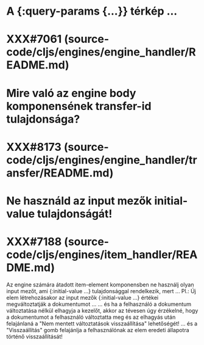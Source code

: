 
# A {:query-params {...}} térkép ...
# XXX#7061 (source-code/cljs/engines/engine_handler/README.md)



# Mire való az engine body komponensének transfer-id tulajdonsága?
# XXX#8173 (source-code/cljs/engines/engine_handler/transfer/README.md)



# Ne használd az input mezők initial-value tulajdonságát!
# XXX#7188 (source-code/cljs/engines/item_handler/README.md)
  Az engine számára átadott item-element komponensben ne használj olyan input mezőt,
  ami {:initial-value ...} tulajdonsággal rendelkezik, mert ...
  Pl.: Új elem létrehozásakor az input mezők {:initial-value ...} értékei
       megváltoztatják a dokumentumot ...
       ... és ha a felhasználó a dokumentum változtatása nélkül elhagyja a kezelőt,
           akkor az tévesen úgy érzékelné, hogy a dokumentumot a felhasználó változtatta
           meg és az elhagyás után felajánlaná a "Nem mentett változtatások visszaállítása"
           lehetőségét!
       ... és a "Visszaállítás" gomb felajánlja a felhasználónak az elem eredeti
           állapotra történő visszaállítását!
